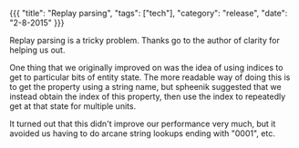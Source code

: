 {{{
  "title": "Replay parsing",
  "tags": ["tech"],
  "category": "release",
  "date": "2-8-2015"
}}}

Replay parsing is a tricky problem.  Thanks go to the author of clarity for helping us out.

<!--more-->

One thing that we originally improved on was the idea of using indices to get to particular bits of entity state.
The more readable way of doing this is to get the property using a string name, but spheenik suggested that we instead obtain the index of this property, then use the index to repeatedly get at that state for multiple units.

It turned out that this didn't improve our performance very much, but it avoided us having to do arcane string lookups ending with "0001", etc.